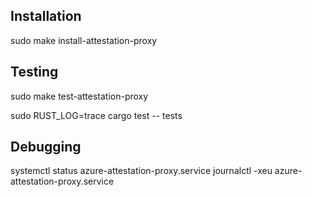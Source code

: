 ## Installation
sudo make install-attestation-proxy

## Testing
sudo make test-attestation-proxy

sudo RUST_LOG=trace cargo test -- tests

## Debugging
systemctl status azure-attestation-proxy.service
journalctl -xeu azure-attestation-proxy.service